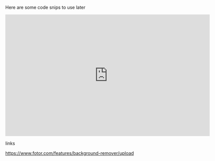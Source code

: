 Here are some code snips to use later 

<iframe src="https://docs.google.com/forms/d/e/1FAIpQLScanleyUcJWfH9IW7j7r4T8LeSLkt22IIc9bGeBRe_nXiXNiw/viewform?embedded=true" width="640" height="382" frameborder="0" marginheight="0" marginwidth="0">Loading…</iframe>

links

https://www.fotor.com/features/background-remover/upload
